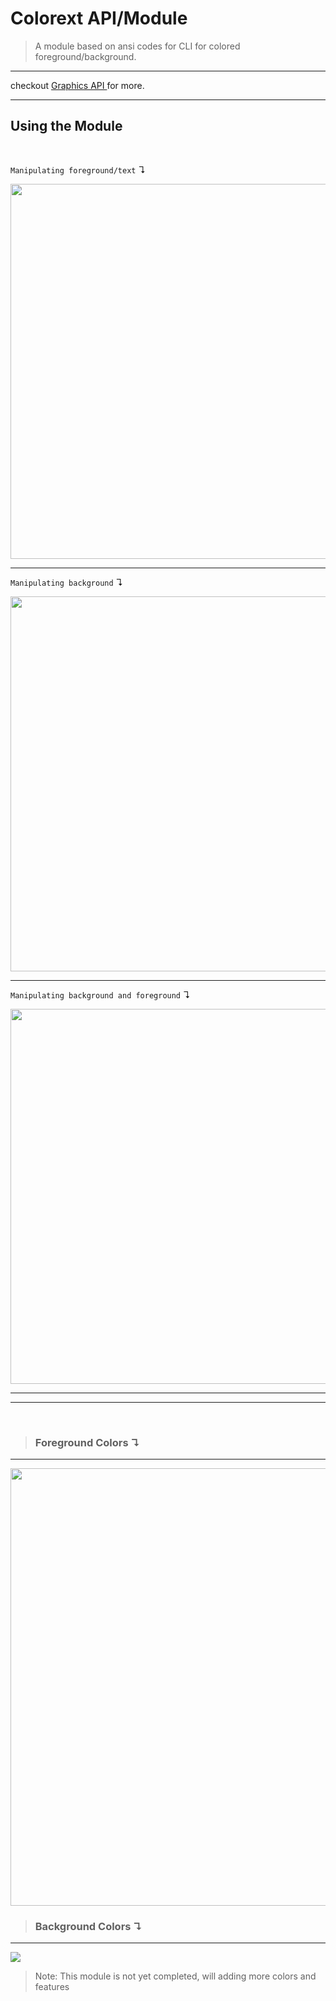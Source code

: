 # Colorext API/Module

>A module based on ansi codes for CLI for colored foreground/background.

___

checkout <a href="https://github.com/SynAcktraa/Cli-Graphics-API">Graphics API </a>for more.
___

## Using the Module
<br>

`Manipulating foreground/text` ↴

<img width=600 src="https://i.imgur.com/cdB0WN9.png">

---

`Manipulating background` ↴

<img width=600 src="https://i.imgur.com/QNrYnwP.png">

---

`Manipulating background and foreground` ↴

<img width=600 src="https://i.imgur.com/Oa9zmja.png">

---
___

<br>

>### Foreground Colors ↴
---
<img width=700 src="https://i.imgur.com/OBqUstP.png">

<br>


>### Background Colors ↴
---
<img src="https://i.imgur.com/mRyRtD4.png">

<br>

>Note: This module is not yet completed, will adding more colors and features